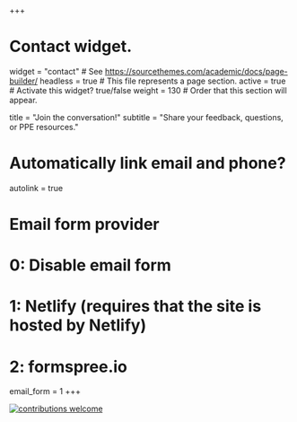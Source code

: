 +++
# Contact widget.
widget = "contact"  # See https://sourcethemes.com/academic/docs/page-builder/
headless = true  # This file represents a page section.
active = true  # Activate this widget? true/false
weight = 130  # Order that this section will appear.

title = "Join the conversation!"
subtitle = "Share your feedback, questions, or PPE resources."

# Automatically link email and phone?
autolink = true

# Email form provider
#   0: Disable email form
#   1: Netlify (requires that the site is hosted by Netlify)
#   2: formspree.io
email_form = 1
+++

[![contributions welcome](https://img.shields.io/badge/contributions-welcome-brightgreen.svg?style=flat)](https://www.masteryourppe.com/#contact)
